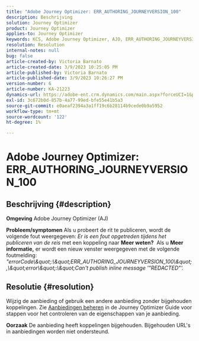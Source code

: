 ```yaml
---
title: "Adobe Journey Optimizer: ERR_AUTHORING_JOURNEYVERSION_100"
description: Beschrijving
solution: Journey Optimizer
product: Journey Optimizer
applies-to: Journey Optimizer
keywords: KCS, Adobe Journey Optimizer, AJO, ERR_AUTHORING_JOURNEYVERSION_100, publicatietraject
resolution: Resolution
internal-notes: null
bug: false
article-created-by: Victoria Barnato
article-created-date: 3/9/2023 10:25:05 PM
article-published-by: Victoria Barnato
article-published-date: 3/9/2023 10:26:27 PM
version-number: 6
article-number: KA-21223
dynamics-url: https://adobe-ent.crm.dynamics.com/main.aspx?forceUCI=1&pagetype=entityrecord&etn=knowledgearticle&id=4597683b-c9be-ed11-83ff-6045bd006d92
exl-id: 3c672b0d-857b-4a77-99ed-bfe55e41b5a3
source-git-commit: e0aeaf2394a3a1ff19c6b28114b9cede0b9a5952
workflow-type: tm+mt
source-wordcount: '122'
ht-degree: 1%

---
```


# Adobe Journey Optimizer: ERR_AUTHORING_JOURNEYVERSION_100

## Beschrijving {#description}

<b>Omgeving</b>
Adobe Journey Optimizer (AJ)


<b>Probleem/symptomen</b>
Als u probeert de rit te publiceren, wordt de volgende fout weergegeven: *Er is een fout opgetreden tijdens het publiceren van de reis* met een koppeling naar <b>Meer weten?</b>  Als u <b>Meer informatie,</b> er wordt een nieuw venster weergegeven met de volgende foutmelding:
*&quot;errorCode\\\&quot;:\\\&quot;ERR_AUTHORING_JOURNEYVERSION_100\\\&quot;,\\\&quot;error\\\&quot;:\\\&quot;Can&#39;t publish inline message &#39;&quot;REDACTED&quot;&#39;.*

## Resolutie {#resolution}


Wijzig de aanbieding of gebruik een andere aanbieding zonder bijgehouden koppelingen. Zie [Aanbiedingen beheren](https://experienceleague.adobe.com/docs/journey-optimizer/using/offer-decisioning/managing-offers-in-the-offer-library/configure-offers/creating-personalized-offers.html?lang=en#offer-list) in de Journey Optimizer Guide voor stappen voor het controleren van de eigenschappen van je aanbieding.


<b>Oorzaak</b>
De aanbieding heeft koppelingen bijgehouden. Bijgehouden URL&#39;s in aanbiedingen worden niet ondersteund.
